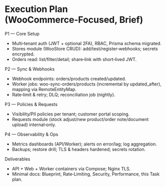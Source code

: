# Execution Plan (WooCommerce‑Focused, Brief)

P1 — Core Setup
- Multi‑tenant auth (JWT + optional 2FA), RBAC, Prisma schema migrated.
- Stores module (WooStore CRUD): add/test/register‑webhooks; secrets encrypted.
- Orders read: list/filter/detail; share‑link with short‑lived JWT.

P2 — Sync & Webhooks
- Webhook endpoints: orders/products created/updated.
- Worker jobs: woo-sync-orders/products (incremental by updated_after), mapping via RemoteEntityMap.
- Rate‑limit & retry; DLQ; reconciliation job (nightly).

P3 — Policies & Requests
- Visibility/PII policies per tenant; customer portal scoping.
- Requests module (stock adjust/new product/order note/document upload) internal‑only.

P4 — Observability & Ops
- Metrics dashboards (API/Worker); alerts on error/lag; log aggregation.
- Backups; restore drill; TLS & headers hardened; secrets rotation.

Deliverables
- API + Web + Worker containers via Compose; Nginx TLS.
- Minimal docs: Blueprint, Rate‑Limiting, Security, Performance, this Task plan.